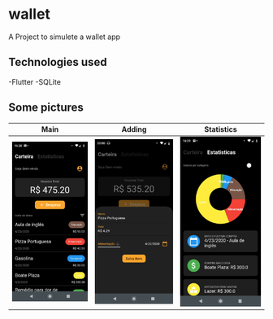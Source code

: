 # wallet

A Project to simulete a wallet app

## Technologies used

-Flutter
-SQLite

## Some pictures





| Main        | Adding           | Statistics  |
| ------------- |:-------------:|:-----:|
| <img src="./lib/images/s1.jpeg" alt="drawing" width="200"/>   |<img src="./lib/images/s3.jpeg" alt="drawing" width="200"/> | <img src="./lib/images/s2.jpeg" alt="drawing" width="200"/> |
